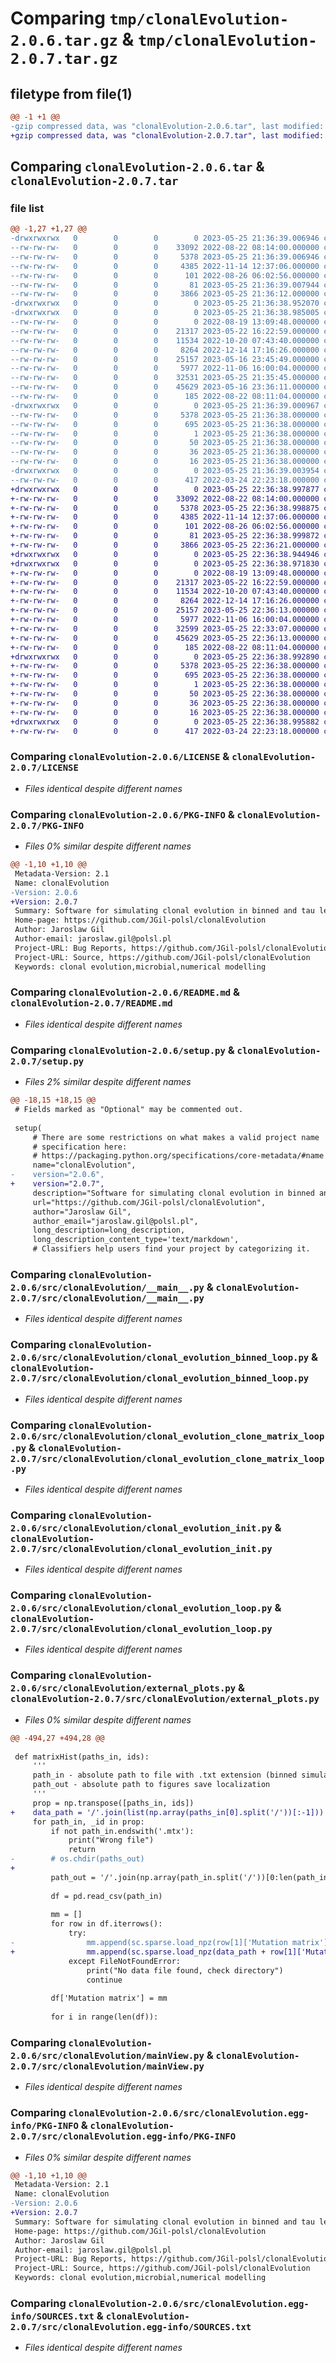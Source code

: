 # Comparing `tmp/clonalEvolution-2.0.6.tar.gz` & `tmp/clonalEvolution-2.0.7.tar.gz`

## filetype from file(1)

```diff
@@ -1 +1 @@
-gzip compressed data, was "clonalEvolution-2.0.6.tar", last modified: Thu May 25 21:36:39 2023, max compression
+gzip compressed data, was "clonalEvolution-2.0.7.tar", last modified: Thu May 25 22:36:39 2023, max compression
```

## Comparing `clonalEvolution-2.0.6.tar` & `clonalEvolution-2.0.7.tar`

### file list

```diff
@@ -1,27 +1,27 @@
-drwxrwxrwx   0        0        0        0 2023-05-25 21:36:39.006946 clonalEvolution-2.0.6/
--rw-rw-rw-   0        0        0    33092 2022-08-22 08:14:00.000000 clonalEvolution-2.0.6/LICENSE
--rw-rw-rw-   0        0        0     5378 2023-05-25 21:36:39.006946 clonalEvolution-2.0.6/PKG-INFO
--rw-rw-rw-   0        0        0     4385 2022-11-14 12:37:06.000000 clonalEvolution-2.0.6/README.md
--rw-rw-rw-   0        0        0      101 2022-08-26 06:02:56.000000 clonalEvolution-2.0.6/pyproject.toml
--rw-rw-rw-   0        0        0       81 2023-05-25 21:36:39.007944 clonalEvolution-2.0.6/setup.cfg
--rw-rw-rw-   0        0        0     3866 2023-05-25 21:36:12.000000 clonalEvolution-2.0.6/setup.py
-drwxrwxrwx   0        0        0        0 2023-05-25 21:36:38.952070 clonalEvolution-2.0.6/src/
-drwxrwxrwx   0        0        0        0 2023-05-25 21:36:38.985005 clonalEvolution-2.0.6/src/clonalEvolution/
--rw-rw-rw-   0        0        0        0 2022-08-19 13:09:48.000000 clonalEvolution-2.0.6/src/clonalEvolution/__init__.py
--rw-rw-rw-   0        0        0    21317 2023-05-22 16:22:59.000000 clonalEvolution-2.0.6/src/clonalEvolution/__main__.py
--rw-rw-rw-   0        0        0    11534 2022-10-20 07:43:40.000000 clonalEvolution-2.0.6/src/clonalEvolution/clonal_evolution_binned_loop.py
--rw-rw-rw-   0        0        0     8264 2022-12-14 17:16:26.000000 clonalEvolution-2.0.6/src/clonalEvolution/clonal_evolution_clone_matrix_loop.py
--rw-rw-rw-   0        0        0    25157 2023-05-16 23:45:49.000000 clonalEvolution-2.0.6/src/clonalEvolution/clonal_evolution_init.py
--rw-rw-rw-   0        0        0     5977 2022-11-06 16:00:04.000000 clonalEvolution-2.0.6/src/clonalEvolution/clonal_evolution_loop.py
--rw-rw-rw-   0        0        0    32531 2023-05-25 21:35:45.000000 clonalEvolution-2.0.6/src/clonalEvolution/external_plots.py
--rw-rw-rw-   0        0        0    45629 2023-05-16 23:36:11.000000 clonalEvolution-2.0.6/src/clonalEvolution/mainView.py
--rw-rw-rw-   0        0        0      185 2022-08-22 08:11:04.000000 clonalEvolution-2.0.6/src/clonalEvolution/wmean.py
-drwxrwxrwx   0        0        0        0 2023-05-25 21:36:39.000967 clonalEvolution-2.0.6/src/clonalEvolution.egg-info/
--rw-rw-rw-   0        0        0     5378 2023-05-25 21:36:38.000000 clonalEvolution-2.0.6/src/clonalEvolution.egg-info/PKG-INFO
--rw-rw-rw-   0        0        0      695 2023-05-25 21:36:38.000000 clonalEvolution-2.0.6/src/clonalEvolution.egg-info/SOURCES.txt
--rw-rw-rw-   0        0        0        1 2023-05-25 21:36:38.000000 clonalEvolution-2.0.6/src/clonalEvolution.egg-info/dependency_links.txt
--rw-rw-rw-   0        0        0       50 2023-05-25 21:36:38.000000 clonalEvolution-2.0.6/src/clonalEvolution.egg-info/entry_points.txt
--rw-rw-rw-   0        0        0       36 2023-05-25 21:36:38.000000 clonalEvolution-2.0.6/src/clonalEvolution.egg-info/requires.txt
--rw-rw-rw-   0        0        0       16 2023-05-25 21:36:38.000000 clonalEvolution-2.0.6/src/clonalEvolution.egg-info/top_level.txt
-drwxrwxrwx   0        0        0        0 2023-05-25 21:36:39.003954 clonalEvolution-2.0.6/tests/
--rw-rw-rw-   0        0        0      417 2022-03-24 22:23:18.000000 clonalEvolution-2.0.6/tests/test_simple.py
+drwxrwxrwx   0        0        0        0 2023-05-25 22:36:38.997877 clonalEvolution-2.0.7/
+-rw-rw-rw-   0        0        0    33092 2022-08-22 08:14:00.000000 clonalEvolution-2.0.7/LICENSE
+-rw-rw-rw-   0        0        0     5378 2023-05-25 22:36:38.998875 clonalEvolution-2.0.7/PKG-INFO
+-rw-rw-rw-   0        0        0     4385 2022-11-14 12:37:06.000000 clonalEvolution-2.0.7/README.md
+-rw-rw-rw-   0        0        0      101 2022-08-26 06:02:56.000000 clonalEvolution-2.0.7/pyproject.toml
+-rw-rw-rw-   0        0        0       81 2023-05-25 22:36:38.999872 clonalEvolution-2.0.7/setup.cfg
+-rw-rw-rw-   0        0        0     3866 2023-05-25 22:36:21.000000 clonalEvolution-2.0.7/setup.py
+drwxrwxrwx   0        0        0        0 2023-05-25 22:36:38.944946 clonalEvolution-2.0.7/src/
+drwxrwxrwx   0        0        0        0 2023-05-25 22:36:38.971830 clonalEvolution-2.0.7/src/clonalEvolution/
+-rw-rw-rw-   0        0        0        0 2022-08-19 13:09:48.000000 clonalEvolution-2.0.7/src/clonalEvolution/__init__.py
+-rw-rw-rw-   0        0        0    21317 2023-05-22 16:22:59.000000 clonalEvolution-2.0.7/src/clonalEvolution/__main__.py
+-rw-rw-rw-   0        0        0    11534 2022-10-20 07:43:40.000000 clonalEvolution-2.0.7/src/clonalEvolution/clonal_evolution_binned_loop.py
+-rw-rw-rw-   0        0        0     8264 2022-12-14 17:16:26.000000 clonalEvolution-2.0.7/src/clonalEvolution/clonal_evolution_clone_matrix_loop.py
+-rw-rw-rw-   0        0        0    25157 2023-05-25 22:36:13.000000 clonalEvolution-2.0.7/src/clonalEvolution/clonal_evolution_init.py
+-rw-rw-rw-   0        0        0     5977 2022-11-06 16:00:04.000000 clonalEvolution-2.0.7/src/clonalEvolution/clonal_evolution_loop.py
+-rw-rw-rw-   0        0        0    32599 2023-05-25 22:33:07.000000 clonalEvolution-2.0.7/src/clonalEvolution/external_plots.py
+-rw-rw-rw-   0        0        0    45629 2023-05-25 22:36:13.000000 clonalEvolution-2.0.7/src/clonalEvolution/mainView.py
+-rw-rw-rw-   0        0        0      185 2022-08-22 08:11:04.000000 clonalEvolution-2.0.7/src/clonalEvolution/wmean.py
+drwxrwxrwx   0        0        0        0 2023-05-25 22:36:38.992890 clonalEvolution-2.0.7/src/clonalEvolution.egg-info/
+-rw-rw-rw-   0        0        0     5378 2023-05-25 22:36:38.000000 clonalEvolution-2.0.7/src/clonalEvolution.egg-info/PKG-INFO
+-rw-rw-rw-   0        0        0      695 2023-05-25 22:36:38.000000 clonalEvolution-2.0.7/src/clonalEvolution.egg-info/SOURCES.txt
+-rw-rw-rw-   0        0        0        1 2023-05-25 22:36:38.000000 clonalEvolution-2.0.7/src/clonalEvolution.egg-info/dependency_links.txt
+-rw-rw-rw-   0        0        0       50 2023-05-25 22:36:38.000000 clonalEvolution-2.0.7/src/clonalEvolution.egg-info/entry_points.txt
+-rw-rw-rw-   0        0        0       36 2023-05-25 22:36:38.000000 clonalEvolution-2.0.7/src/clonalEvolution.egg-info/requires.txt
+-rw-rw-rw-   0        0        0       16 2023-05-25 22:36:38.000000 clonalEvolution-2.0.7/src/clonalEvolution.egg-info/top_level.txt
+drwxrwxrwx   0        0        0        0 2023-05-25 22:36:38.995882 clonalEvolution-2.0.7/tests/
+-rw-rw-rw-   0        0        0      417 2022-03-24 22:23:18.000000 clonalEvolution-2.0.7/tests/test_simple.py
```

### Comparing `clonalEvolution-2.0.6/LICENSE` & `clonalEvolution-2.0.7/LICENSE`

 * *Files identical despite different names*

### Comparing `clonalEvolution-2.0.6/PKG-INFO` & `clonalEvolution-2.0.7/PKG-INFO`

 * *Files 0% similar despite different names*

```diff
@@ -1,10 +1,10 @@
 Metadata-Version: 2.1
 Name: clonalEvolution
-Version: 2.0.6
+Version: 2.0.7
 Summary: Software for simulating clonal evolution in binned and tau leap version.
 Home-page: https://github.com/JGil-polsl/clonalEvolution
 Author: Jaroslaw Gil
 Author-email: jaroslaw.gil@polsl.pl
 Project-URL: Bug Reports, https://github.com/JGil-polsl/clonalEvolution/issues
 Project-URL: Source, https://github.com/JGil-polsl/clonalEvolution
 Keywords: clonal evolution,microbial,numerical modelling
```

### Comparing `clonalEvolution-2.0.6/README.md` & `clonalEvolution-2.0.7/README.md`

 * *Files identical despite different names*

### Comparing `clonalEvolution-2.0.6/setup.py` & `clonalEvolution-2.0.7/setup.py`

 * *Files 2% similar despite different names*

```diff
@@ -18,15 +18,15 @@
 # Fields marked as "Optional" may be commented out.
 
 setup(
     # There are some restrictions on what makes a valid project name
     # specification here:
     # https://packaging.python.org/specifications/core-metadata/#name
     name="clonalEvolution", 
-    version="2.0.6",
+    version="2.0.7",
     description="Software for simulating clonal evolution in binned and tau leap version.",
     url="https://github.com/JGil-polsl/clonalEvolution",
     author="Jaroslaw Gil",  
     author_email="jaroslaw.gil@polsl.pl",
     long_description=long_description,
     long_description_content_type='text/markdown',
     # Classifiers help users find your project by categorizing it.
```

### Comparing `clonalEvolution-2.0.6/src/clonalEvolution/__main__.py` & `clonalEvolution-2.0.7/src/clonalEvolution/__main__.py`

 * *Files identical despite different names*

### Comparing `clonalEvolution-2.0.6/src/clonalEvolution/clonal_evolution_binned_loop.py` & `clonalEvolution-2.0.7/src/clonalEvolution/clonal_evolution_binned_loop.py`

 * *Files identical despite different names*

### Comparing `clonalEvolution-2.0.6/src/clonalEvolution/clonal_evolution_clone_matrix_loop.py` & `clonalEvolution-2.0.7/src/clonalEvolution/clonal_evolution_clone_matrix_loop.py`

 * *Files identical despite different names*

### Comparing `clonalEvolution-2.0.6/src/clonalEvolution/clonal_evolution_init.py` & `clonalEvolution-2.0.7/src/clonalEvolution/clonal_evolution_init.py`

 * *Files identical despite different names*

### Comparing `clonalEvolution-2.0.6/src/clonalEvolution/clonal_evolution_loop.py` & `clonalEvolution-2.0.7/src/clonalEvolution/clonal_evolution_loop.py`

 * *Files identical despite different names*

### Comparing `clonalEvolution-2.0.6/src/clonalEvolution/external_plots.py` & `clonalEvolution-2.0.7/src/clonalEvolution/external_plots.py`

 * *Files 0% similar despite different names*

```diff
@@ -494,27 +494,28 @@
 
 def matrixHist(paths_in, ids):
     '''
     path_in - absolute path to file with .txt extension (binned simulation data is saved into txt file)
     path_out - absolute path to figures save localization
     '''
     prop = np.transpose([paths_in, ids])
+    data_path = '/'.join(list(np.array(paths_in[0].split('/'))[:-1])) + '/'
     for path_in, _id in prop:    
         if not path_in.endswith('.mtx'):
             print("Wrong file")
             return
-        # os.chdir(paths_out)
+        
         path_out = '/'.join(np.array(path_in.split('/'))[0:len(path_in.split('/'))-1]) + '/Figures/' + _id +'/'
     
         df = pd.read_csv(path_in)
         
         mm = []
         for row in df.iterrows():
             try:
-                mm.append(sc.sparse.load_npz(row[1]['Mutation matrix']))
+                mm.append(sc.sparse.load_npz(data_path + row[1]['Mutation matrix']))
             except FileNotFoundError:
                 print("No data file found, check directory")
                 continue
             
         df['Mutation matrix'] = mm
 
         for i in range(len(df)):
```

### Comparing `clonalEvolution-2.0.6/src/clonalEvolution/mainView.py` & `clonalEvolution-2.0.7/src/clonalEvolution/mainView.py`

 * *Files identical despite different names*

### Comparing `clonalEvolution-2.0.6/src/clonalEvolution.egg-info/PKG-INFO` & `clonalEvolution-2.0.7/src/clonalEvolution.egg-info/PKG-INFO`

 * *Files 0% similar despite different names*

```diff
@@ -1,10 +1,10 @@
 Metadata-Version: 2.1
 Name: clonalEvolution
-Version: 2.0.6
+Version: 2.0.7
 Summary: Software for simulating clonal evolution in binned and tau leap version.
 Home-page: https://github.com/JGil-polsl/clonalEvolution
 Author: Jaroslaw Gil
 Author-email: jaroslaw.gil@polsl.pl
 Project-URL: Bug Reports, https://github.com/JGil-polsl/clonalEvolution/issues
 Project-URL: Source, https://github.com/JGil-polsl/clonalEvolution
 Keywords: clonal evolution,microbial,numerical modelling
```

### Comparing `clonalEvolution-2.0.6/src/clonalEvolution.egg-info/SOURCES.txt` & `clonalEvolution-2.0.7/src/clonalEvolution.egg-info/SOURCES.txt`

 * *Files identical despite different names*

